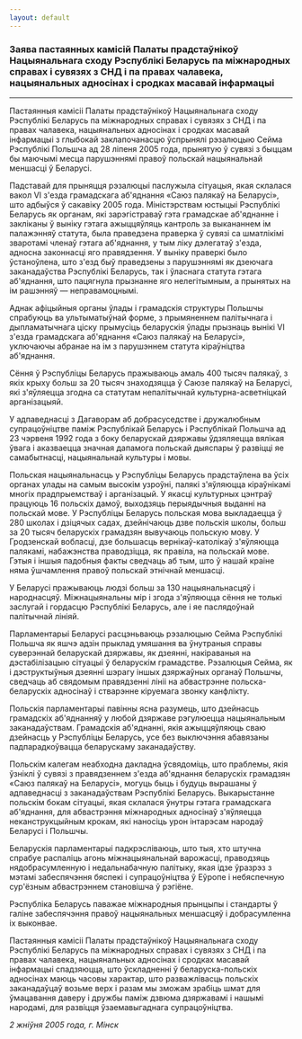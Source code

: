 ```yaml
---
layout: default
---
```


### Заява пастаянных камісій Палаты прадстаўнікоў Нацыянальнага сходу Рэспублікі Беларусь па міжнародных справах і сувязях з СНД і па правах чалавека, нацыянальных адносінах і сродках масавай інфармацыі

****

<span class="underline"></span>

Пастаянныя камісіі Палаты прадстаўнікоў Нацыянальнага сходу Рэспублікі
Беларусь па міжнародных справах і сувязях з СНД і па правах чалавека,
нацыянальных адносінах і сродках масавай інфармацыі з глыбокай
заклапочанасцю ўспрынялі рэзалюцыю Сейма Рэспублікі Польшча ад
28 ліпеня 2005 года, прынятую ў сувязі з быццам бы маючымі месца
парушэннямі правоў польскай нацыянальнай меншасці ў Беларусі.

Падставай для прыняцця рэзалюцыі паслужыла сітуацыя, якая склалася вакол
VI з'езда грамадскага аб'яднання «Саюз палякаў на Беларусі», што адбыўся
ў сакавіку 2005 года. Міністэрствам юстыцыі Рэспублікі Беларусь як
органам, які зарэгістраваў гэта грамадскае аб'яднанне і закліканы
ў выніку гэтага ажыццяўляць кантроль за выкананнем ім палажэнняў
статута, была праведзена праверка ў сувязі са шматлікімі
зваротамі членаў гэтага аб'яднання, у тым ліку дэлегатаў
з'езда, адносна законнасці яго правядзення. У выніку праверкі было
ўстаноўлена, што з'езд быў праведзены з парушэннямі як дзеючага
заканадаўства Рэспублікі Беларусь, так і ўласнага статута гэтага
аб'яднання, што пацягнула прызнанне яго нелегітымным, а прынятых на ім
рашэнняў — неправамоцнымі.

Аднак афіцыйныя органы ўлады і грамадскія структуры Польшчы спрабуюць ва
ультыматыўнай форме, з прымяненнем палітычнага і дыпламатычнага ціску
прымусіць беларускія ўлады прызнаць вынікі VI з'езда грамадскага
аб'яднання «Саюз палякаў на Беларусі», уключаючы абранае на ім з
парушэннем статута кіраўніцтва аб'яднання.

Сёння ў Рэспубліцы Беларусь пражываюць амаль 400 тысяч палякаў, з якіх
крыху больш за 20 тысяч знаходзяцца ў Саюзе палякаў на Беларусі, які
з'яўляецца згодна са статутам непалітычнай культурна-асветніцкай
арганізацыяй.

У адпаведнасці з Дагаворам аб добрасуседстве і дружалюбным
супрацоўніцтве паміж Рэспублікай Беларусь і Рэспублікай
Польшча ад 23 чэрвеня 1992 года з боку беларускай дзяржавы ўдзяляецца
вялікая ўвага і аказваецца значная дапамога польскай дыяспары ў развіцці
яе самабытнасці, нацыянальнай культуры і мовы.

Польская нацыянальнасць у Рэспубліцы Беларусь прадстаўлена ва ўсіх
органах улады на самым высокім узроўні, палякі з'яўляюцца
кіраўнікамі многіх прадпрыемстваў і арганізацый. У якасці
культурных цэнтраў працуюць 16 польскіх дамоў, выходзяць
перыядычныя выданні на польскай мове. У Рэспубліцы Беларусь
польская мова выкладаецца ў 280 школах і дзіцячых садах, дзейнічаюць
дзве польскія школы, больш за 20 тысяч беларускіх грамадзян вывучаюць
польскую мову. У Гродзенскай вобласці, дзе большасць
вернікаў-католікаў з'яўляюцца палякамі, набажэнства
праводзіцца, як правіла, на польскай мове. Гэтыя і іншыя падобныя
факты сведчаць аб тым, што ў нашай краіне няма ўшчамлення правоў
польскай этнічнай меншасці.

У Беларусі пражываюць людзі больш за 130 нацыянальнасцяў і народнасцяў.
Міжнацыянальны мір і згода з'яўляюцца сёння не толькі заслугай і
гордасцю Рэспублікі Беларусь, але і яе паслядоўнай палітычнай
лініяй.

Парламентарыі Беларусі расцэньваюць рэзалюцыю Сейма Рэспублікі Польшча
як яшчэ адзін прыклад умяшання ва ўнутраныя справы суверэннай
беларускай дзяржавы, як дзеянні, накіраваныя на дэстабілізацыю
сітуацыі ў беларускім грамадстве. Рэзалюцыя Сейма, як і дэструктыўныя
дзеянні шэрагу іншых дзяржаўных органаў Польшчы, сведчаць аб свядомым
правядзенні лініі на абвастрэнне польска-беларускіх адносінаў і
стварэнне кіруемага звонку канфлікту.

Польскія парламентарыі павінны ясна разумець, што дзейнасць грамадскіх
аб'яднанняў у любой дзяржаве рэгулюецца нацыянальным заканадаўствам.
Грамадскія аб'яднанні, якія ажыццяўляюць сваю дзейнасць у Рэспубліцы
Беларусь, усе без выключэння абавязаны падпарадкоўвацца беларускаму
заканадаўству.

Польскім калегам неабходна дакладна ўсвядоміць, што праблемы, якія
ўзніклі ў сувязі з правядзеннем з'езда аб'яднання беларускіх
грамадзян «Саюз палякаў на Беларусі», могуць быць і будуць
вырашаны ў адпаведнасці з заканадаўствам Рэспублікі Беларусь.
Выкарыстанне польскім бокам сітуацыі, якая склалася ўнутры гэтага
грамадскага аб'яднання, для абвастрэння міжнародных адносінаў
з'яўляецца неканструкцыйным крокам, які наносіць урон інтарэсам
народаў Беларусі і Польшчы.

Беларускія парламентарыі падкрэсліваюць, што тыя, хто штучна спрабуе
распаліць агонь міжнацыянальнай варожасці, праводзяць
нядобрасумленную і недальнабачную палітыку, якая ідзе
ўразрэз з мэтамі забеспячэння бяспекі і супрацоўніцтва ў Еўропе і
небяспечную сур'ёзным абвастрэннем становішча ў рэгіёне.

Рэспубліка Беларусь паважае міжнародныя прынцыпы і стандарты ў галіне
забеспячэння правоў нацыянальных меншасцяў і добрасумленна іх
выконвае.

Пастаянныя камісіі Палаты прадстаўнікоў Нацыянальнага сходу Рэспублікі
Беларусь па міжнародных справах і сувязях з СНД і па правах чалавека,
нацыянальных адносінах і сродках масавай інфармацыі спадзяюцца, што
ўскладненні ў беларуска-польскіх адносінах маюць часовы характар,
што разважлівасць польскіх заканадаўцаў возьме верх і разам мы зможам
зрабіць шмат для ўмацавання даверу і дружбы паміж дзвюма дзяржавамі і
нашымі народамі, для развіцця ўзаемавыгаднага супрацоўніцтва.

*2 жніўня 2005 года, г. Мінск*
